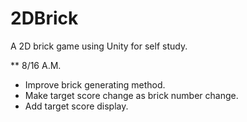 2DBrick
=======

A 2D brick game using Unity for self study.

** 8/16 A.M.
- Improve brick generating method.
- Make target score change as brick number change.
- Add target score display.